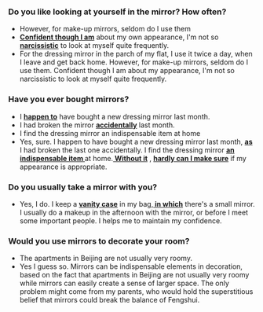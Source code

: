 ### Do you like looking at yourself in the mirror? How often?
- However, for make-up mirrors, seldom do I use them
- <b><u>Confident though I am</u></b> about my own appearance, I'm not so <b><u>narcissistic</u></b> to look at myself quite frequently.
- For the dressing mirror in the parch of my flat, I use it twice a day, when I leave and get back home. However, for make-up mirrors, seldom do I use them. Confident though I am about my appearance, I'm not so narcissistic to look at myself quite frequently.

### Have you ever bought mirrors?
- I <b><u>happen to</u></b> have bought a new dressing mirror last month.
- I had broken the mirror <b><u>accidentally</u></b> last month.
- I find the dressing mirror an indispensable item at home
- Yes, sure. I happen to have bought a new dressing mirror last month, <b><u>as</u></b> I had broken the last one accidentally. I find the dressing mirror <b><u>an indispensable item </u></b>at home.<b><u> Without it</u></b> , <b><u>hardly can I make sure</u></b> if my appearance is appropriate.

### Do you usually take a mirror with you?
- Yes, I do. I keep a <b><u>vanity case</u></b> in my bag,<b><u> in which</u></b> there's a small mirror. I usually do a makeup in the afternoon with the mirror, or before I meet some important people. I helps me to maintain my confidence.

### Would you use mirrors to decorate your room?
- The apartments in Beijing are not usually very roomy.
- Yes I guess so. Mirrors can be indispensable elements in decoration, based on the fact that apartments in Beijing are not usually very roomy while mirrors can easily create a sense of larger space. The only problem might come from my parents, who would hold the superstitious belief that mirrors could break the balance of Fengshui.
